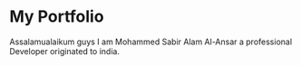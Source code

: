 # My Portfolio
Assalamualaikum guys I am Mohammed Sabir Alam Al-Ansar a professional Developer originated to india.